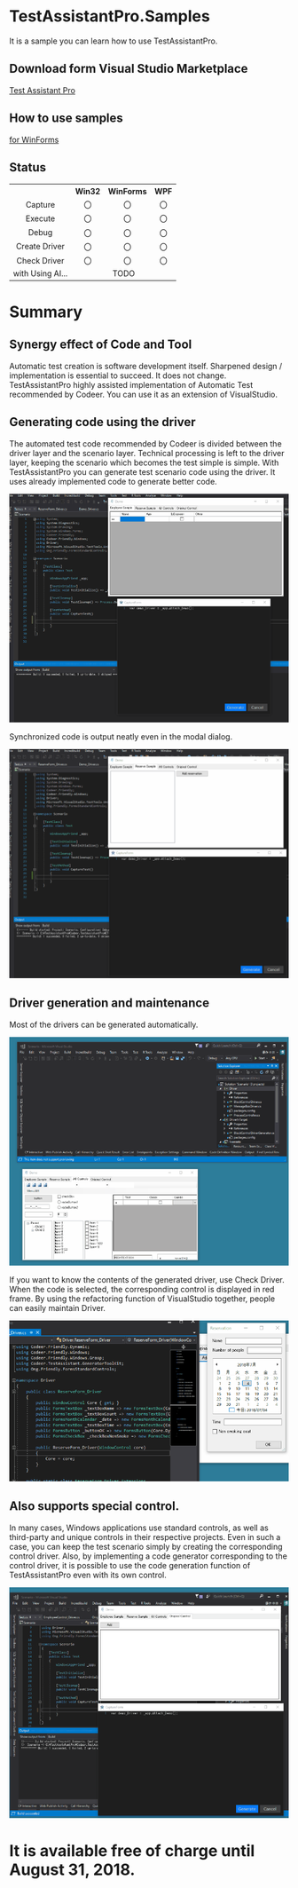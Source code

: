 # TestAssistantPro.Samples
It is a sample you can learn how to use TestAssistantPro.

Download form Visual Studio Marketplace  
-------------
[Test Assistant Pro](https://marketplace.visualstudio.com/items?itemName=Codeer.TestAssistantPro "Title")

How to use samples
-------------
[for WinForms](https://github.com/Codeer-Software/TestAssistantPro.Samples/tree/master/WinForms "Title")

Status
-------------
<table>
<tr>
  <th></th>
  <th align="center">Win32</th>
  <th align="center">WinForms</th>
  <th align="center">WPF</th>
</tr>
<tr>
  <td align="center">Capture</td>
  <td align="center">〇</td>
  <td align="center">〇</td>
  <td align="center">〇</td>
</tr>
<tr>
  <td align="center">Execute</td>
  <td align="center">〇</td>
  <td align="center">〇</td>
  <td align="center">〇</td>
</tr>
<tr>
  <td align="center">Debug</td>
  <td align="center">〇</td>
  <td align="center">〇</td>
  <td align="center">〇</td>
</tr>
<tr>
  <td align="center">Create Driver</td>
  <td align="center">〇</td>
  <td align="center">〇</td>
  <td align="center">〇</td>
</tr>
<tr>
  <td align="center">Check Driver</td>
  <td align="center">〇</td>
  <td align="center">〇</td>
  <td align="center">〇</td>
</tr>
<tr>
  <td align="center">with Using AI...</td>
  <td colspan=3 align="center">TODO</td>
</tr>
</table>

Summary 
=============

Synergy effect of Code and Tool
-------------
Automatic test creation is software development itself. Sharpened design / implementation is essential to succeed. It does not change.
TestAssistantPro highly assisted implementation of Automatic Test recommended by Codeer.
You can use it as an extension of VisualStudio.

Generating code using the driver
-------------
The automated test code recommended by Codeer is divided between the driver layer and the scenario layer. Technical processing is left to the driver layer, keeping the scenario which becomes the test simple is simple.
With TestAssistantPro you can generate test scenario code using the driver. It uses already implemented code to generate better code.

 ![CaptureCommand.gif](https://raw.githubusercontent.com/Codeer-Software/TestAssistantPro.Samples/master/Img/CaptureCommand.gif)

Synchronized code is output neatly even in the modal dialog.

 ![ModalCaptureCommand.gif](https://raw.githubusercontent.com/Codeer-Software/TestAssistantPro.Samples/master/Img/ModalCaptureCommand.gif)

Driver generation and maintenance
-------------
Most of the drivers can be generated automatically.

 ![CreateDriverCommand.gif](https://raw.githubusercontent.com/Codeer-Software/TestAssistantPro.Samples/master/Img/CreateDriverCommand.gif)
 
If you want to know the contents of the generated driver, use Check Driver. When the code is selected, the corresponding control is displayed in red frame.
By using the refactoring function of VisualStudio together, people can easily maintain Driver.

 ![CheckDriverCommand.gif](https://raw.githubusercontent.com/Codeer-Software/TestAssistantPro.Samples/master/Img/CheckDriverCommand.gif)

Also supports special control.
-------------
In many cases, Windows applications use standard controls, as well as third-party and unique controls in their respective projects. Even in such a case, you can keep the test scenario simply by creating the corresponding control driver.
Also, by implementing a code generator corresponding to the control driver, it is possible to use the code generation function of TestAssistantPro even with its own control.

 ![CaptureCommand2.gif](https://raw.githubusercontent.com/Codeer-Software/TestAssistantPro.Samples/master/Img/CaptureCommand2.gif)

It is available free of charge until August 31, 2018.
=============
